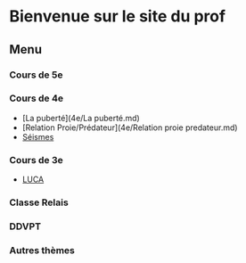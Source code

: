 # Bienvenue sur le site du prof



## Menu



### Cours de 5e



### Cours de 4e

* [La puberté](4e/La puberté.md)
* [Relation Proie/Prédateur](4e/Relation proie predateur.md)
* [Séismes](4e/Séismes.md)

### Cours de 3e

* [LUCA](3e/Luca.md)

### Classe Relais



### DDVPT



### Autres thèmes

